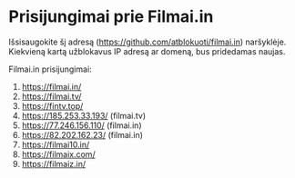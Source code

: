 # Prisijungimai prie Filmai.in

Išsisaugokite šį adresą (https://github.com/atblokuoti/filmai.in) naršyklėje. Kiekvieną kartą užblokavus IP adresą ar domeną, bus pridedamas naujas.

Filmai.in prisijungimai:

1. https://filmai.in/
2. https://filmai.tv/
3. https://fintv.top/
4. https://185.253.33.193/ (filmai.tv)
5. https://77.246.156.110/ (filmai.in)
6. https://82.202.162.23/ (filmai.in)
7. https://filmai10.in/
8. https://filmaix.com/
9. https://filmaiz.in/
